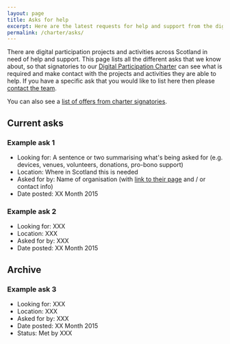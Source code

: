 ```yaml
---
layout: page
title: Asks for help
excerpt: Here are the latest requests for help and support from the digital participation community 
permalink: /charter/asks/
---
```


There are digital participation projects and activities across Scotland in need of help and support. This page lists all the different asks that we know about, so that signatories to our [Digital Participation Charter](/charter/) can see what is required and make contact with the projects and activities they are able to help. If you have a specific ask that you would like to list here then please [contact the team](/contact/).

You can also see a [list of offers from charter signatories](/charter/offers/).



## Current asks



### Example ask 1
* Looking for: A sentence or two summarising what's being asked for (e.g. devices, venues, volunteers, donations, pro-bono support)
* Location: Where in Scotland this is needed
* Asked for by: Name of organisation (with [link to their page](/challenge/) and / or contact info)
* Date posted: XX Month 2015



### Example ask 2
* Looking for: XXX
* Location: XXX
* Asked for by: XXX
* Date posted: XX Month 2015



## Archive



### Example ask 3
* Looking for: XXX
* Location: XXX
* Asked for by: XXX
* Date posted: XX Month 2015
* Status: Met by XXX